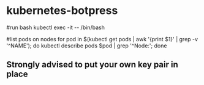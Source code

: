 # kubernetes-botpress

#run bash
kubectl exec -it <container> -- /bin/bash

#list pods on nodes
for pod in $(kubectl get pods | awk '{print $1}' | grep -v '^NAME'); do kubectl describe pods $pod | grep '^Node:'; done


## Strongly advised to put your own key pair in place
